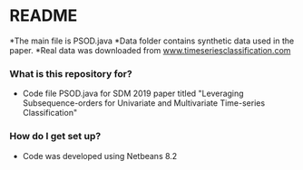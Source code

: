 # README #
*The main file is PSOD.java
*Data folder contains synthetic data used in the paper. 
*Real data was downloaded from www.timeseriesclassification.com

### What is this repository for? ###

* Code file PSOD.java for SDM 2019 paper titled "Leveraging Subsequence-orders for Univariate and Multivariate Time-series Classification"


### How do I get set up? ###

* Code was developed using Netbeans 8.2

